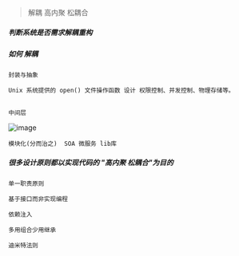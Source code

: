 > 解耦  高内聚 松耦合

##### 判断系统是否需求解耦重构

##### 如何 解耦

    封装与抽象

    Unix 系统提供的 open() 文件操作函数 设计 权限控制、并发控制、物理存储等。


    中间层

![image](https://static001.geekbang.org/resource/image/cb/52/cbcefa78026fd1d0cb9837dde9adae52.jpg)

    模块化(分而治之)  SOA 微服务 lib库
    
##### 很多设计原则都以实现代码的 "高内聚 松耦合"为目的

    单一职责原则

    基于接口而非实现编程

    依赖注入

    多用组合少用继承

    迪米特法则
